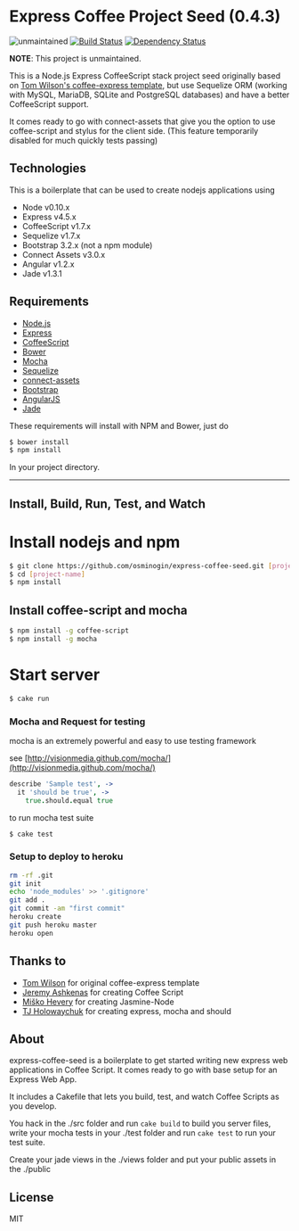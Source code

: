 # Express Coffee Project Seed (0.4.3)

![unmaintained](http://img.shields.io/badge/status-unmaintained-red.png)
[![Build Status](https://travis-ci.org/osminogin/express-coffee-seed.svg?branch=master)](https://travis-ci.org/osminogin/express-coffee-seed)
[![Dependency Status](https://gemnasium.com/osminogin/express-coffee-seed.png)](https://gemnasium.com/osminogin/express-coffee-seed)

**NOTE**: This project is unmaintained.

This is a Node.js Express CoffeeScript stack project seed originally based on
[Tom Wilson's coffee-express template](https://github.io/twilson63), but use
Sequelize ORM (working with MySQL, MariaDB, SQLite and PostgreSQL databases) 
and have a better CoffeeScript support.

It comes ready to go with connect-assets that give you the option
to use coffee-script and stylus for the client side. (This feature temporarily 
disabled for much quickly tests passing)

## Technologies

This is a boilerplate that can be used to create nodejs applications using 

* Node v0.10.x
* Express v4.5.x
* CoffeeScript v1.7.x
* Sequelize v1.7.x
* Bootstrap 3.2.x (not a npm module)
* Connect Assets v3.0.x
* Angular v1.2.x
* Jade v1.3.1

## Requirements

* [Node.js](http://nodejs.org)
* [Express](http://expressjs.com)
* [CoffeeScript](http://coffeescript.org)
* [Bower](http://bower.io/)
* [Mocha](http://visionmedia.github.com/mocha/)
* [Sequelize](http://sequelizejs.com/)
* [connect-assets](http://github.com/TrevorBurnham/connect-assets)
* [Bootstrap](https://github.com/twbs/bootstrap)
* [AngularJS](https://angularjs.org)
* [Jade](http://jade-lang.com/)

These requirements will install with NPM and Bower, just do 

```bash
$ bower install
$ npm install
```

In your project directory.

---

## Install, Build, Run, Test, and Watch

# Install nodejs and npm

```bash
$ git clone https://github.com/osminogin/express-coffee-seed.git [project-name]
$ cd [project-name]
$ npm install
```

## Install coffee-script and mocha

```bash
$ npm install -g coffee-script
$ npm install -g mocha
```

# Start server

```bash
$ cake run
```

### Mocha and Request for testing

mocha is an extremely powerful and easy to use testing framework

see [http://visionmedia.github.com/mocha/](http://visionmedia.github.com/mocha/)

```coffeescript
describe 'Sample test', ->
  it 'should be true', ->
    true.should.equal true
```

to run mocha test suite

```bash
$ cake test
```

### Setup to deploy to heroku

```bash
rm -rf .git
git init
echo 'node_modules' >> '.gitignore'
git add .
git commit -am "first commit"
heroku create
git push heroku master
heroku open
```

## Thanks to

* [Tom Wilson](https://github.io/twilson63) for original coffee-express template
* [Jeremy Ashkenas](https://github.com/jashkenas) for creating Coffee Script
* [Miško Hevery](https://github.com/mhevery) for creating Jasmine-Node
* [TJ Holowaychuk](https://github.com/visionmedia) for creating express, mocha and should

## About

express-coffee-seed is a boilerplate to get started writing new express web applications
in Coffee Script. It comes ready to go with base setup for an Express Web App.

It includes a Cakefile that lets you build, test, and watch Coffee Scripts as you develop.

You hack in the ./src folder and run `cake build` to build you server files, 
write your mocha tests in your ./test folder and run `cake test` to run your test suite.

Create your jade views in the ./views folder and put your public assets in the ./public

## License

MIT
